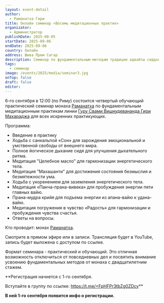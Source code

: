 ```yaml
---
layout: event-detail
author:
  - Раманатха Гири
title: Онлайн семинар «Восемь медитационных практик»
organizator:
  - Администратор
publishDate: 2025-08-05
startDate: 2025-09-06
endDate: 2025-09-06
country: Онлайн
address: Шива Прем Сагар
description: Семинар по фундаментальным методам традиции адвайты сиддхов.
tags:
  - семинар
image: /events/2025/media/seminar3.jpg
onTop: false
draft: false
editor:
---
```


6-го сентября в 12:00 (по Риму) состоится четвертый обучающий практический семинар монаха  [Раманатха](https://ramanatha.advayta.org/o-ramanathe/) по фундаментальным медитационным практикам линии [Гуру Свами Вишнудевананда Гири Махараджа](https://www.advayta.org/master/biografiya-mastera/) для всех искренних практикующих.

Программа:
- Введение в практику
- Ходьба с санкальпой «Сон» для зарождения эмоциональной и умственной свободы от внешнего мира.
- Полное йогическое дыхание сидя для улучшения дыхательного ритма.
- Медитация "Целебное масло" для гармонизации энергетического тела.
- Медитация "Махашанти" для достижения состояния безмыслия и безмятежности ума.
- Ходьба с укоренением для заземления энергетического тела.
- Медитация «Панча-прана-вивека» для пробуждения энергии пяти главных вайю.
- Прана-мудра крийя для подъема энергии из апана-вайю к удана-вайю.
- Медитация погружения в чувство «Радость» для гармонизации и пробуждения чувства счастья.
- Ответы на вопросы.

Кто проводит: монах [Раманатха](https://ramanatha.advayta.org/o-ramanathe/).

Смотрите в прямом эфире или в записи. Трансляция будет в YouTube, запись будет выложена с доступом по ссылке.

Формат семинара - практический и обучающий. Это отличная возможность отключиться от повседневных дел и посвятить внимание усвоению фундаментальных методов от монаха с двадцатилетним стажем.

**Регистрация начнется с 1-го сентября. 

Вступайте в группу по ссылке: https://t.me/+FpHFPr3tbZg0ZDcy**

**В ней 1-го сентября появится инфо о регистрации.**